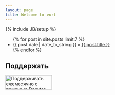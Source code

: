 ```yaml
---
layout: page
title: Welcome to vurt
---
```

{% include JB/setup %}

<ul class="posts">
  {% for post in site.posts limit:7 %}
    <li><span>{{ post.date | date_to_string }}</span> &raquo; <a href="{{ BASE_PATH }}{{ post.url }}">{{ post.title }}</a></li>
  {% endfor %}
</ul>

## Поддержать

<a href="http://donutor.com/donate/add/20/"><img src="http://static.donutor.com/i/button2.png" width="145" height="46" alt="Поддерживать ежемесячно с помощью Donutor" /></a>
